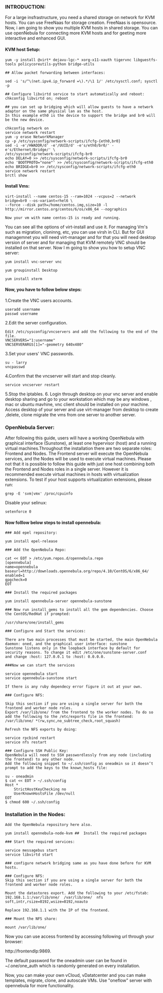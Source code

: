 ### INTRODUCTION:

For a large insfrastructure, you need a shared storage on network for KVM hosts. You can use FreeNaas for storage creation. FreeNaas is opensource. Now, i am going to show you multiple KVM hosts in shared storage. You can use openNebula for connecting more KVM hosts and for geeting more interactive and enhanced GUI.

#### KVM host Setup:

```
yum -y install @virt* dejavu-lgc-* xorg-x11-xauth tigervnc libguestfs-tools policycoreutils-python bridge-utils

## Allow packet forwarding between interfaces:

sed -i 's/^\(net.ipv4.ip_forward =\).*/\1 1/' /etc/sysctl.conf; sysctl -p 

## Configure libvirtd service to start automatically and reboot:
chkconfig libvirtd on; reboot

## you can set up bridging which will allow guests to have a network adaptor on the same physical lan as the host. 
In this example eth0 is the device to support the bridge and br0 will be the new device.

chkconfig network on
service network restart
yum -y erase NetworkManager
cp -p /etc/sysconfig/network-scripts/ifcfg-{eth0,br0}
sed -i -e'/HWADDR/d' -e'/UUID/d' -e's/eth0/br0/' -e's/Ethernet/Bridge/' \
/etc/sysconfig/network-scripts/ifcfg-br0
echo DELAY=0 >> /etc/sysconfig/network-scripts/ifcfg-br0
echo 'BOOTPROTO="none"' >> /etc/sysconfig/network-scripts/ifcfg-eth0
echo BRIDGE=br0 >> /etc/sysconfig/network-scripts/ifcfg-eth0
service network restart
brctl show
```
#### Install Vms:

```
virt-install --name centos-15 --ram=1024 --vcpus=2 --network bridge=br0 --os-variant=rhel6 \
--force --disk path=/home/centos.img,size=10 -l http://mirror.centos.org/centos/6/os/x86_64 --nographics

Now your vm with name centos-15 is ready and running.
```
You can see all the options of virt-install and use it. For managing Vm's such as migration, cloninng, etc, you can use virsh in CLI. But for GUI managemnet you will need virt-manager and for that you will need desktop version of server and for managing that KVM remotely VNC should be installed on that server. Now I m going to show you how to setup VNC server:

```
yum install vnc-server vnc

yum groupinstall Desktop

yum install xterm
```
#### Now, you have to follow below steps:

1.Create the VNC users accounts.
```
useradd username
passwd username
```
2.Edit the server configuration.
```
Edit /etc/sysconfig/vncservers and add the following to the end of the file.
VNCSERVERS="1:username"
VNCSERVERARGS[1]="-geometry 640x480"
```
3.Set your users' VNC passwords.
```
su - larry
vncpasswd
```
4.Confirm that the vncserver will start and stop cleanly.

```
service vncserver restart
```
5.Stop the iptables.
6. Login through desktop on your vnc server and enable desktop sharing and go to your workstation which may be any windows , mac or ubuntu mavhine, vnc client should be installed on your machine. Access desktop of your server and use virt-manager from desktop to create ,delete, clone migrate the vms from one server to another server.

### OpenNebula Server:

After following this guide, users will have a working OpenNebula with graphical interface (Sunstone), at least one hypervisor (host) and a running virtual machines.Throughout the installation there are two separate roles: Frontend and Nodes. The Frontend server will execute the OpenNebula services, and the Nodes will be used to execute virtual machines. Please not that it is possible to follow this guide with just one host combining both the Frontend and Nodes roles in a single server. However it is recommended execute virtual machines in hosts with virtualization extensions. To test if your host supports virtualization extensions, please run:
```
grep -E 'svm|vmx' /proc/cpuinfo
```
Disable your selinux:

```
setenforce 0
```

#### Now folllow below steps to install opennebula:
```
### Add epel repository:

yum install epel-release

### Add the OpenNebula Repo:

cat << EOT > /etc/yum.repos.d/opennebula.repo
[opennebula]
name=opennebula
baseurl=http://downloads.opennebula.org/repo/4.10/CentOS/6/x86_64/
enabled=1
gpgcheck=0
EOT

### Install the required packages

yum install opennebula-server opennebula-sunstone

### Now run install_gems to install all the gem dependencies. Choose the CentOS/RedHat if prompted:

/usr/share/one/install_gems

### Configure and Start the services:

There are two main processes that must be started, the main OpenNebula daemon: oned, and the graphical user interface: sunstone
Sunstone listens only in the loopback interface by default for security reasons. To change it edit /etc/one/sunstone-server.conf 
and change :host: 127.0.0.1 to :host: 0.0.0.0.

###Now we can start the services

service opennebula start
service opennebula-sunstone start

If there is any ruby dependecy error figure it out at your own.

### Configure NFS:

Skip this section if you are using a single server for both the frontend and worker node roles.
Export /var/lib/one/ from the frontend to the worker nodes. To do so add the following to the /etc/exports file in the frontend:
/var/lib/one/ *(rw,sync,no_subtree_check,root_squash)

Refresh the NFS exports by doing:

service rpcbind restart
service nfs restart

### Configure SSH Public Key:
OpenNebula will need to SSH passwordlessly from any node (including the frontend) to any other node.
Add the following snippet to ~/.ssh/config as oneadmin so it doesn’t prompt to add the keys to the known_hosts file:

su - oneadmin
$ cat << EOT > ~/.ssh/config
Host *
    StrictHostKeyChecking no
    UserKnownHostsFile /dev/null
EOT
$ chmod 600 ~/.ssh/config
```
### Installation in the Nodes:
```
Add the OpenNebula repository here also.

yum install opennebula-node-kvm ##  Install the required packages

### Start the required services:

service messagebus start
service libvirtd start

### configure network bridging same as you have done before for KVM hosts.

### Configure NFS:
Skip this section if you are using a single server for both the frontend and worker node roles.

Mount the datastores export. Add the following to your /etc/fstab:
192.168.1.1:/var/lib/one/  /var/lib/one/  nfs   soft,intr,rsize=8192,wsize=8192,noauto

Replace 192.168.1.1 with the IP of the frontend.

### Mount the NFS share:

mount /var/lib/one/

```

Now you can use access frontend by accessing following url through your browser:

http://frontendIp:9869.

The default password for the oneadmin user can be found in ~/.one/one_auth which is randomly generated on every installation.

Now, you can make your own vCloud, vDatatcenter and you can make templates, migrate, clone, and autoscale VMs. Use "oneflow" server with opennebula for more functionality.

